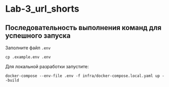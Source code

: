 # Lab-3_url_shorts

## Последовательность выполнения команд для успешного запуска

Заполните файл `.env`

```shell
cp .example.env .env
```

Для локальной разработки запустите:

```shell
docker-compose --env-file .env -f infra/docker-compose.local.yaml up --build
```
